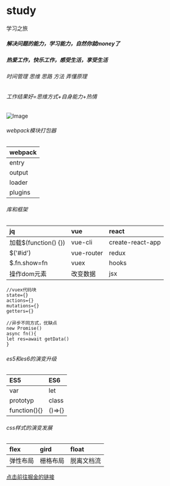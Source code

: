 ﻿# study
学习之旅
##### 解决问题的能力，学习能力，自然你就money了
##### 热爱工作，快乐工作，感受生活，享受生活
###### 时间管理 思维 思路 方法 弄懂原理
###### 工作结果好=思维方式+自身能力+热情

![Image](f:///1.png)

###### webpack模块打包器
|webpack|
|:---|
|entry|
|output|
|loader|
|plugins|

###### 库和框架
|jq|vue|react|
|:---|:---|:---|
|加载$(function() {})|vue-cli|create-react-app|
|$('#id')|vue-router|redux|
|$.fn.show=fn|vuex|hooks|
|操作dom元素|改变数据|jsx|

```
//vuex代码块
state={}
actions={}
mutations={}
getters={}
```
```
//异步不同方式，优缺点
new Promise()
async fn(){
let res=await getData()
}
```
###### es5和es6的演变升级
|ES5|ES6|
|:---|:---|
|var|let|
|prototyp|class|
|function(){}|()=>{}|
###### css样式的演变发展
|flex|gird|float|
|:---|:---|:---|
|弹性布局|栅格布局|脱离文档流|

[点击前往掘金的链接](https://juejin.im/post/5de87444518825124c50cd36)